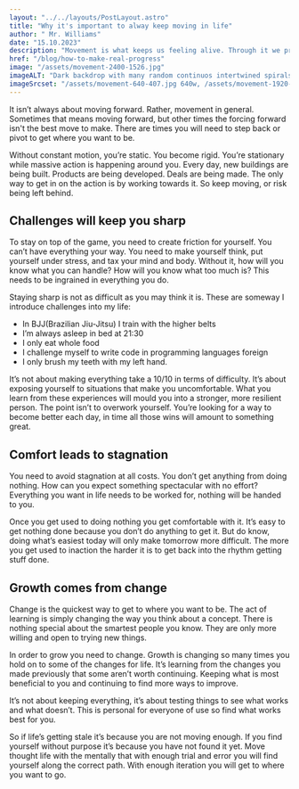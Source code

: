 ```yaml
---
layout: "../../layouts/PostLayout.astro"
title: "Why it's important to alway keep moving in life"
author: " Mr. Williams"
date: "15.10.2023"
description: "Movement is what keeps us feeling alive. Through it we progress, consistently striving for bigger things. Without it, life grows meaningless and devoid of purpose."
href: "/blog/how-to-make-real-progress"
image: "/assets/movement-2400-1526.jpg"
imageALT: "Dark backdrop with many random continuos intertwined spirals of red and blue light streaks"
imageSrcset: "/assets/movement-640-407.jpg 640w, /assets/movement-1920-1221.jpg 1920w, /assets/movement-2400-1526.jpg 2400w"
---
```


It isn’t always about moving forward. Rather, movement in general. Sometimes that means moving forward, but other times the forcing forward isn't the best move to make. There are times you will need to step back or pivot to get where you want to be.

Without constant motion, you’re static. You become rigid. You’re stationary while massive action is happening around you. Every day, new buildings are being built. Products are being developed. Deals are being made. The only way to get in on the action is by working towards it. So keep moving, or risk being left behind.

## Challenges will keep you sharp

To stay on top of the game, you need to create friction for yourself. You can’t have everything your way. You need to make yourself think, put yourself under stress, and tax your mind and body. Without it, how will you know what you can handle? How will you know what too much is? This needs to be ingrained in everything you do.

Staying sharp is not as difficult as you may think it is. These are someway I introduce challenges into my life:

- In BJJ(Brazilian Jiu-Jitsu) I train with the higher belts
- I’m always asleep in bed at 21:30
- I only eat whole food
- I challenge myself to write code in programming languages foreign
- I only brush my teeth with my left hand.

It’s not about making everything take a 10/10 in terms of difficulty. It’s about exposing yourself to situations that make you uncomfortable. What you learn from these experiences will mould you into a stronger, more resilient person. The point isn’t to overwork yourself. You’re looking for a way to become better each day, in time all those wins will amount to something great.

## Comfort leads to stagnation

You need to avoid stagnation at all costs. You don’t get anything from doing nothing. How can you expect something spectacular with no effort? Everything you want in life needs to be worked for, nothing will be handed to you.

Once you get used to doing nothing you get comfortable with it. It’s easy to get nothing done because you don’t do anything to get it. But do know, doing what’s easiest today will only make tomorrow more difficult. The more you get used to inaction the harder it is to get back into the rhythm getting stuff done.

## Growth comes from change

Change is the quickest way to get to where you want to be. The act of learning is simply changing the way you think about a concept. There is nothing special about the smartest people you know. They are only more willing and open to trying new things.

In order to grow you need to change. Growth is changing so many times you hold on to some of the changes for life. It’s learning from the changes you made previously that some aren’t worth continuing. Keeping what is most beneficial to you and continuing to find more ways to improve.

It’s not about keeping everything, it’s about testing things to see what works and what doesn’t. This is personal for everyone of use so find what works best for you.

So if life’s getting stale it’s because you are not moving enough. If you find yourself without purpose it’s because you have not found it yet. Move thought life with the mentally that with enough trial and error you will find yourself along the correct path. With enough iteration you will get to where you want to go.
